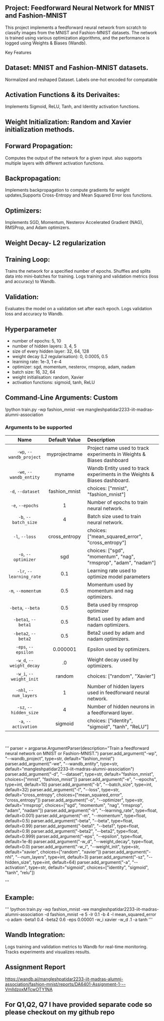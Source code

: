 ## Project: Feedforward Neural Network for MNIST and Fashion-MNIST
This project implements a feedforward neural network from scratch to classify images from the MNIST and Fashion-MNIST datasets. The network is trained using various optimization algorithms, and the performance is logged using Weights & Biases (Wandb).

Key Features
## Dataset: MNIST and Fashion-MNIST datasets.
Normalized and reshaped Dataset.
Labels one-hot encoded for compatable

## Activation Functions & its Derivaites:
Implements Sigmoid, ReLU, Tanh, and Identity activation functions.

## Weight Initialization: Random and Xavier initialization methods.

## Forward Propagation:
 Computes the output of the network for a given input.
 also supports multiple layers with different activation functions.

## Backpropagation:
Implements backpropagation to compute gradients for weight updates,Supports Cross-Entropy and Mean Squared Error loss functions.

## Optimizers:
Implements SGD, Momentum, Nesterov Accelerated Gradient (NAG), RMSProp, and Adam optimizers.
## Weight Decay-  L2 regularization

## Training Loop:
Trains the network for a specified number of epochs.
Shuffles and splits data into mini-batches for training.
Logs training and validation metrics (loss and accuracy) to Wandb.

## Validation:
Evaluates the model on a validation set after each epoch.
Logs validation loss and accuracy to Wandb.

## Hyperparameter
- number of epochs: 5, 10
- number of hidden layers:  3, 4, 5
- size of every hidden layer:  32, 64, 128
- weight decay (L2 regularisation): 0, 0.0005,  0.5
- learning rate: 1e-3, 1 e-4 
- optimizer:  sgd, momentum, nesterov, rmsprop, adam, nadam
- batch size: 16, 32, 64
- weight initialisation: random, Xavier
- activation functions: sigmoid, tanh, ReLU

## Command-Line Arguments:  Custom 
!python train.py -wp fashion_mnist -we mangleshpatidar2233-iit-madras-alumni-association

### Arguments to be supported

| Name | Default Value | Description |
| :---: | :-------------: | :----------- |
| `-wp`, `--wandb_project` | myprojectname | Project name used to track experiments in Weights & Biases dashboard |
| `-we`, `--wandb_entity` | myname  | Wandb Entity used to track experiments in the Weights & Biases dashboard. |
| `-d`, `--dataset` | fashion_mnist | choices:  ["mnist", "fashion_mnist"] |
| `-e`, `--epochs` | 1 |  Number of epochs to train neural network.|
| `-b`, `--batch_size` | 4 | Batch size used to train neural network. | 
| `-l`, `--loss` | cross_entropy | choices:  ["mean_squared_error", "cross_entropy"] |
| `-o`, `--optimizer` | sgd | choices:  ["sgd", "momentum", "nag", "rmsprop", "adam", "nadam"] | 
| `-lr`, `--learning_rate` | 0.1 | Learning rate used to optimize model parameters | 
| `-m`, `--momentum` | 0.5 | Momentum used by momentum and nag optimizers. |
| `-beta`, `--beta` | 0.5 | Beta used by rmsprop optimizer | 
| `-beta1`, `--beta1` | 0.5 | Beta1 used by adam and nadam optimizers. | 
| `-beta2`, `--beta2` | 0.5 | Beta2 used by adam and nadam optimizers. |
| `-eps`, `--epsilon` | 0.000001 | Epsilon used by optimizers. |
| `-w_d`, `--weight_decay` | .0 | Weight decay used by optimizers. |
| `-w_i`, `--weight_init` | random | choices:  ["random", "Xavier"] | 
| `-nhl`, `--num_layers` | 1 | Number of hidden layers used in feedforward neural network. | 
| `-sz`, `--hidden_size` | 4 | Number of hidden neurons in a feedforward layer. |
| `-a`, `--activation` | sigmoid | choices:  ["identity", "sigmoid", "tanh", "ReLU"] |

<br>

'''
   parser = argparse.ArgumentParser(description="Train a feedforward neural network on MNIST or Fashion-MNIST.")
    parser.add_argument("-wp", "--wandb_project", type=str, default="fashion_mnist")
    parser.add_argument("-we", "--wandb_entity", type=str, default="mangleshpatidar2233-iit-madras-alumni-association")
    parser.add_argument("-d", "--dataset", type=str, default="fashion_mnist", choices=["mnist", "fashion_mnist"])
    parser.add_argument("-e", "--epochs", type=int, default=10)
    parser.add_argument("-b", "--batch_size", type=int, default=32)
    parser.add_argument("-l", "--loss", type=str, default="cross_entropy", choices=["mean_squared_error", "cross_entropy"])
    parser.add_argument("-o", "--optimizer", type=str, default="rmsprop", choices=["sgd", "momentum", "nag", "rmsprop", "adam", "nadam"])
    parser.add_argument("-lr", "--learning_rate", type=float, default=0.001)
    parser.add_argument("-m", "--momentum", type=float, default=0.5)
    parser.add_argument("-beta", "--beta", type=float, default=0.99)
    parser.add_argument("-beta1", "--beta1", type=float, default=0.9)
    parser.add_argument("-beta2", "--beta2", type=float, default=0.999)
    parser.add_argument("-eps", "--epsilon", type=float, default=1e-8)
    parser.add_argument("-w_d", "--weight_decay", type=float, default=0.0)
    parser.add_argument("-w_i", "--weight_init", type=str, default="xavier", choices=["random", "xavier"])
    parser.add_argument("-nhl", "--num_layers", type=int, default=3)
    parser.add_argument("-sz", "--hidden_size", type=int, default=64)
    parser.add_argument("-a", "--activation", type=str, default="sigmoid", choices=["identity", "sigmoid", "tanh", "relu"])


'''

## Example: 
'''
!python train.py -wp fashion_mnist -we mangleshpatidar2233-iit-madras-alumni-association -d fashion_mnist -e 5 -lr 0.1 -b 4 -l mean_squared_error -o adam -beta1 0.4 -beta2 0.6 -eps 0.00001 -w_i xavier -w_d .1 -a tanh
'''

## Wandb Integration:
Logs training and validation metrics to Wandb for real-time monitoring.
Tracks experiments and visualizes results.

## Assignment Report 
https://wandb.ai/mangleshpatidar2233-iit-madras-alumni-association/fashion-mnist/reports/DA6401-Assignment-1---VmlldzoxMTcwOTY1NA

## For Q1,Q2, Q7  I have provided separate code so please checkout on my github repo 
